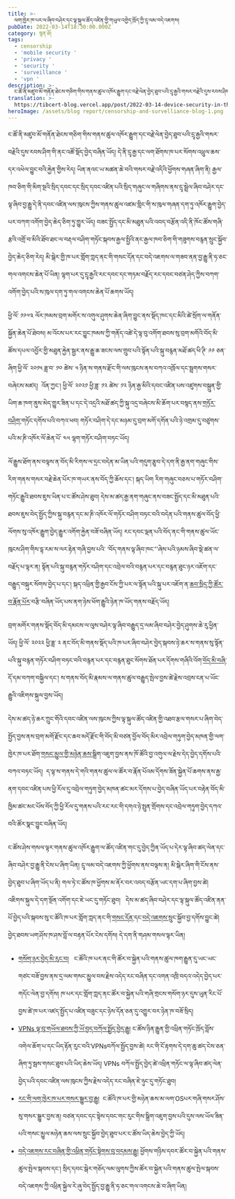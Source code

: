 ```yaml
---
title: >-
  ལག་ཁྱེར་ཁ་པར་ལ་ཞིབ་བཤེར་དང་ལྟ་སྐུལ་ཚོད་འཛིན་གྱི་གཡུལ་འགྱེད་ཁྲོད་ཀྱི་དྲྭ་ལམ་བདེ་འཇགས། 
pubDate: 2022-03-14T18:30:00.000Z
category: སྙན་ཐོ།
tags:
  - censorship
  - 'mobile security '
  - 'privacy '
  - 'security '
  - 'surveillance '
  - 'vpn '
description: >-
  ང་ཚོ་ནི་མཛུབ་མོ་གནོན་ཐེངས་གཅིག་གིས་གནས་ཚུལ་འཁོར་རྒྱུག་དང་བརྗེ་ལེན་བྱེད་ཐུབ་པའི་དྲྭ་རྒྱའི་གསར་བརྗེའི་དུས་རབས་ཤིག་གི་ནང་འཚོ་སྡོད་བྱེད་བཞིན་ཡོད། 
translation: >-
  https://tibcert-blog.vercel.app/post/2022-03-14-device-security-in-the-battle-against-censorship-and-surveillance-in-mobile-phones/
heroImage: /assets/blog report/censorship-and-survelliance-blog-1.png
---
```


ང་ཚོ་ནི་མཛུབ་མོ་གནོན་ཐེངས་གཅིག་གིས་གནས་ཚུལ་འཁོར་རྒྱུག་དང་བརྗེ་ལེན་བྱེད་ཐུབ་པའི་དྲྭ་རྒྱའི་གསར་བརྗེའི་དུས་རབས་ཤིག་གི་ནང་འཚོ་སྡོད་བྱེད་བཞིན་ཡོད། དེ་ནི་དྲྭ་རྒྱ་དང་ལག་ཐོགས་ཁ་པར་སོགས་འཕྲུལ་ཆས་དར་འཕེལ་བྱུང་བའི་རྐྱེན་གྱིས་རེད། ཡིན་ནའང་ཡ་མཚན་ཆེ་བའི་གསར་བརྗེ་འདིའི་ཕྱོགས་གཞན་ཞིག་ནི། རྒྱལ་ཁབ་ཅིག་གི་མིག་སྔའི་སྲིད་དབང་དང་སྲིད་དབང་འཛིན་པའི་སྲིད་གཞུང་ལ་གཞིགས་ནས་དྲྭ་སྦྲེལ་ཞིབ་བཤེར་དང་ལྟ་ཞིབ་བྱ་རྒྱུ་དེ་ནི་དབང་འཛིན་ལས་ཁུངས་ཀྱིས་གནས་ཚུལ་འཛམ་གླིང་གི་ས་ཁུལ་གཞན་དག་ཏུ་འཁོར་རྒྱུག་བྱེད་པར་བཀག་འགོག་བྱེད་ཆེད་ཅིག་ཏུ་གྱུར་ཡོད། བཟང་སྤྱོད་དང་མི་མཐུན་པའི་འབད་བརྩོན་འདི་ནི་ཁོང་ཚོས་གཞི་རྩའི་འགྲོ་བ་མིའི་ཐོབ་ཐང་ལ་བརྡལ་བཤིག་གཏོང་སྐབས་རྒྱལ་སྤྱིའི་ནང་རྒྱལ་ཁབ་ཅིག་གི་གཟུགས་བརྙན་སྲུང་སྐྱོབ་བྱེད་ཆེད་ཅིག་རེད། མི་སྒེར་གྱི་ཁ་པར་གློག་ཀླད་ནང་གི་གསང་དོན་དང་བདེ་འཇགས་ལ་གཟབ་ནན་བྱ་རྒྱུ་ནི་ཧ་ཅང་གལ་འགངས་ཆེན་པོ་ཡིན། ལྷག་པར་དུ་དྲྭ་རྒྱའི་རང་དབང་དང་གཏམ་བརྗོད་རང་དབང་བཙན་ཤེད་ཀྱིས་བཀག་འགོག་བྱེད་པའི་ས་ཁུལ་དག་ཏུ་གལ་འགངས་ཆེན་པོ་ཆགས་ཡོད། 

ཕྱི་ལོ་ ༡༩༧༣ ལོར་ཁམས་བྲག་མགོར་ས་འགུལ་ཤུགས་ཆེན་ཞིག་བྱུང་ནས་སྡོད་ཁང་དང་མིའི་ཚེ་སྲོག་ལ་གནོན་སྐྱོན་ཆེན་པོ་ཐེབས། མ་འོངས་པར་རང་བྱུང་ཁམས་ཀྱི་གནོད་འཚེ་དེ་ལྟ་བུ་འགོག་ཐབས་སུ་བྲག་མགོའི་བོད་མི་ཚོས་དཔལ་འབྱོར་གྱི་མཐུན་རྐྱེན་སྦྱར་ནས་རྒྱུ་ཆ་ཟངས་ལས་གྲུབ་པའི་སྟོན་པའི་སྐུ་བརྙན་མཐོ་ཚད་ཕི་ཊི་ ༩༩ ཅན་ཞིག་ཕྱི་ལོ་ ༢༠༡༥ ཟླ་བ་ ༡༠ ཚེས་ ༥ ཉིན་ས་གནས་རྫོང་གི་ལས་ཁུངས་ནས་བཀའ་འཁྲོལ་དང་སྦྲགས་གསར་བཞེངས་མཛད།  འོན་ཀྱང་། ཕྱི་ལོ་ ༢༠༢༡ ཕྱི་ཟླ་ ༡༢ ཚེས་ ༡༢ ཉིན་རྒྱ་མིའི་དབང་འཛིན་པས་འཛུགས་བསྐྲུན་གྱི་ཡིག་ཆ་ཁག་ནུས་མེད་གྱུར་ཟིན་པ་དང་དེ་འདྲའི་མཐོ་ཚད་ཀྱི་སྐུ་འདྲ་བཞེངས་མི་ཆོག་པར་བསྙད་ནས་[གཏོར་བཤིག་](https://tibet.net/cultural-revolution-like-crackdown-china-demolished-a-sky-high-buddha-statue-and-45-huge-prayer-wheels-in-drakgo-tibet/)གཏོང་དགོས་པའི་བཀའ་ཕབ། གཏོར་བཤིག་དེ་དང་མཉམ་དུ་བྲག་མགོ་དགོན་པའི་ཉེ་འགྲམ་དུ་བཙུགས་པའི་མ་ཎི་འཁོར་ལོ་ཆེན་པོ་ ༤༥ ལྷག་གཏོར་བཤིག་བཏང་ཡོད།

ལོ་རྒྱུས་ཐོག་ནས་བལྟས་ན་བོད་མི་རིགས་ལ་དྲང་བདེན་མ་ཡིན་པའི་གདུག་རྩུབ་དེ་དག་ནི་རྒྱ་ནག་གཞུང་གིས་རིག་གནས་གསར་བརྗེ་ཆེན་པོར་ཁ་གཡར་ནས་བོད་ཀྱི་ཆོས་དང་། སྐད་ཡིག རིག་གཞུང་བཅས་པ་གཏོར་བཤིག་གཏོང་རྒྱུའི་ཐབས་ཇུས་ཡིན་པ་ང་ཚོས་ཤེས་ཐུབ། དེས་མ་ཚད་རྒྱ་ནག་གཞུང་ནས་བཟང་སྤྱོད་དང་མི་མཐུན་པའི་ཐབས་ཇུས་བེད་སྤྱོད་ཀྱིས་སྐུ་བརྙན་དང་མ་ཎི་འཁོར་ལོ་གཏོར་བཤིག་བཏང་བའི་བདེན་པའི་གནས་ཚུལ་བོད་ཕྱི་ལོགས་སུ་འཁོར་རྒྱུག་བྱེད་རྒྱུར་འགོག་རྐྱེན་བཟོ་བཞིན་ཡོད། རང་དབང་ལྡན་པའི་བོད་ནང་གི་གནས་ཚུལ་ཡོང་ཁུངས་ཤིག་གིས་དྷ་རམ་ས་ལར་རྟེན་གཞི་བྱས་པའི་ ‘བོད་གནས་ལྟ་ཞིབ་ཁང་’’ཞེས་པའི་ཉམས་ཞིབ་སྡེ་ཚན་ལ་བརྗོད་པ་ལྟར་ན། སྟོན་པའི་སྐུ་བརྙན་གཏོར་བཤིག་དང་འབྲེལ་བའི་བརྙན་པར་དང་བརྙན་ཐུང་ཉར་འཇོག་དང་བརྒྱུད་བསྐུར་སོགས་བྱེད་པ་དང་། སྐད་འཕྲིན་གྱི་རྒྱབ་ངོས་ཀྱི་པར་ལ་སྟོན་པའི་སྐུ་པར་འཇོག་ན་[ཆབ་སྲིད་ཀྱི་ཚོར་བ་རྣོན་པོར](https://freetibet.org/news-media/na/four-more-detained-drago-county-following-phone-data-search)་བརྩི་བཞིན་ཡོད་པས་ནག་ཉེས་ཕོག་རྒྱུའི་ཉེན་ཁ་ཡོད་གནས་བརྗོད་ཡོད།

བྲག་མགོར་གནས་སྡོད་བོད་མི་དམངས་ལ་ལུས་བཤེར་ལྟ་ཞིབ་བརྒྱུད་དྲ་ལམ་ཞིབ་བཤེར་བྱེད་ཤུགས་ཆེ་རུ་ཕྱིན་ཡོད། ཕྱི་ལོ་ ༢༠༢༢ ཕྱི་ཟླ་ ༢ ནང་བོད་མི་གནས་སྡོད་པའི་ཁ་པར་ཞིབ་བཤེར་བྱེད་སྐབས་ཉེ་ཆར་ས་གནས་སུ་སྟོན་པའི་སྐུ་བརྙན་གཏོར་བཤིག་བཏང་བའི་བརྙན་པར་དང་བརྙན་ཐུང་སོགས་ཐོན་པར་དོགས་གཞིའི་འོག་[བོད་མི་བཞི་](https://freetibet.org/news-media/na/four-more-detained-drago-county-following-phone-data-search)དོ་དམ་བཀག་བསྐྱིལ་དང་། ས་གནས་བོད་མི་རྣམས་ལ་གནས་ཚུལ་བརྒྱུད་སྤེལ་བྱས་ཚེ་རྗེས་འབྲས་ངན་པ་ཡོང་རྒྱུའི་འཇིགས་སྐུལ་བྱས་ཡོད།

དེས་མ་ཚད་ཉེ་ཆར་ཀྲུང་གོའི་དབང་འཛིན་ལས་ཁུངས་ཀྱིས་ལྟ་སྐུལ་ཚོད་འཛིན་གྱི་འཐབ་རྩལ་གསར་པ་ཞིག་བེད་སྤྱོད་བྱས་ནས་བྲག་མགོ་རྫོང་དང་ཆབ་མདོ་རྫོང་གི་བོད་མི་བཙན་བྱོལ་བོད་མིར་འབྲེལ་གཏུག་བྱེད་མཁན་གྱི་ལག་ཁྱེར་ཁ་པར་ཐོག་[གསང་མྱུལ་གྱི་མཉེན་ཆས་](https://theprint.in/world/tibetans-with-contacts-in-exile-asked-to-install-spyware-on-cellphone/828797/)སྒྲིག་འཇུག་བྱས་ནས་ཁོ་ཚོའི་བྱ་འགུལ་ལ་རྗེས་དེད་བྱེད་དགོས་པའི་བཀའ་བཏང་ཡོད།  ད་ལྟ་ས་གནས་དེ་གའི་གནས་ཚུལ་ལ་ཚོར་བ་རྣོན་པོའམ་དོགས་ཟོན་སྐྱེན་པོ་ཆགས་ནས་རྒྱ་ནག་དབང་འཛིན་པས་ཕྱི་རོལ་དུ་འབྲེལ་གཏུག་བྱེད་མཁན་ཚང་མར་དོགས་པ་བྱེད་བཞིན་ཡོད་པར་བརྟེན་བོད་མི་ཁྱིམ་ཚང་མང་པོས་བོད་ཀྱི་ཕྱི་རོལ་དུ་གནས་པའི་རང་རང་གི་དགའ་ཉེ་སྤུན་གྲོགས་དང་འབྲེལ་གཏུག་བྱེད་དཀའ་བའི་ཚོར་སྣང་བྱུང་བཞིན་ཡོད།

ང་ཚོས་ཤེས་གསལ་ལྟར་གནས་ཚུལ་འཁོར་རྒྱུག་ལ་ཚོད་འཛིན་གང་དུ་བྱེད་ཀྱིན་ཡོད་པ་དེར་ལྟ་ཞིབ་ཚད་ལེན་དང་ཞིབ་བཤེར་བྱ་རྒྱུ་ནི་ངེས་པ་ཞིག་ཡིན། དྲྭ་ལམ་བདེ་འཇགས་ཀྱི་ཕྱོགས་ནས་བལྟས་ན། མི་སྒེར་ཞིག་གི་ངོས་ནས་བྱེད་ཐུབ་པ་ཞིག་ཡོད་པ་ནི། གལ་ཏེ་ང་ཚོས་ཁ་ཕྱོགས་མ་ནོར་བར་འབད་བརྩོན་ཡང་དག་པ་ཞིག་བྱས་ཚེ།  འཇིགས་སྐུལ་དེ་དག་སྔོན་འགོག་དང་ཇེ་ཡང་དུ་གཏོང་ཐུབ།   དེས་མ་ཚད་ཞིབ་བཤེར་དང་ལྟ་སྐུལ་ཚོད་འཛིན་ནན་པོ་བྱེད་པའི་སྐབས་སུ་ང་ཚོའི་ཁ་པར་གློག་ཀླད་ནང་གི་[གསང་དོན་](https://learn.tibcert.org/knowledge-base/7-easy-steps-to-take-to-protect-your-data/)དང་[བདེ་འཇགས་](https://learn.tibcert.org/knowledge-base/why-mobile-security-is-important/)སྲུང་སྐྱོབ་བྱ་དགོས་བྱུང་ཚེ། བྱེད་ཐབས་ཡག་ཤོས་ཁ་ཤས་བློ་ལ་བརྟན་པོར་ངེས་དགོས། དེ་དག་ནི་གཤམ་གསལ་ལྟར་ཡིན།

* [གསོག་ཉར་བྱེད་མི་རུང་བ།](https://learn.tibcert.org/knowledge-base/best-practices-on-computer-and-other-devices-usage/)   ང་ཚོའི་ཁ་པར་ནང་གི་ཚོར་བ་སྐྱེན་པའི་གནས་ཚུལ་ཁག་རྒྱུན་དུ་ཡང་ཡང་གཙང་བཟོ་བྱས་ནས་དྲ་ལམ་གསང་མྱུལ་བས་རྗེས་འདེད་རང་བཞིན་དང་འགན་འཁྲི་བདའ་འདེད་བྱེད་པར་གདོང་ལེན་བྱ་དགོས། ཁ་པར་དང་གློག་ཀླད་ནང་ཚོར་བ་སྐྱེན་པའི་གཞི་གྲངས་གསོག་ཉར་དུས་ཡུན་རིང་པོ་བྱས་ཚེ་ཁ་པར་འཛད་སྤྱོད་པ་འཛིན་བཟུང་དང་ཉེས་དོན་ཅན་དུ་འགྱུར་བར་ཉེན་ཁ་བཟོ་སྲིད།
* [VPNs ལྟ་བུ་གཡོལ་ཐབས་ཀྱི་ཡོ་བྱད་བཀོལ་སྤྱོད་བྱེད་རྒྱུ།](https://learn.tibcert.org/knowledge-base/how-to-install-and-set-up-vpn/) ང་ཚོས་ཉིན་རྒྱུན་གྱི་འཕྲིན་གཏོང་ཁྲོད་བློས་འགེལ་ཆོག་པ་དང་ཡིད་རྟོན་རུང་བའི་VPNsབཀོལ་སྤྱོད་བྱས་ཚེ། རང་གི་ངོ་རྟགས་དེ་དག་ཆུ་ཚད་ངེས་ཅན་ཞིག་ཏུ་སྦས་གསང་ཐུབ་པའི་ཡིད་ཆེས་ཡོད། VPNs བཀོལ་སྤྱོད་བྱེད་ཚེ་འཕྲིན་གཏོང་ལ་ལྟ་ཞིབ་ཚད་ལེན་བྱེད་པའི་དབང་འཛིན་ལས་ཁུངས་ཀྱིས་རྗེས་འདེད་རང་བཞིན་ཇེ་ཉུང་དུ་གཏོང་ཐུབ།
* [རང་གི་ལག་ཁྱེར་ཁ་པར་གསར་སྒྱུར་བྱ་རྒྱུ།](https://learn.tibcert.org/knowledge-base/how-to-update-your-android/)  ང་ཚོའི་ཁ་པར་གྱི་མཉེན་ཆས་མ་ལག་OSཔར་གཞི་གསར་ཤོས་སུ་གསར་སྒྱུར་བྱས་ན། བཙན་དབང་དང་སྟེས་དབང་གང་རུང་གིས་སྒྲིག་འཇུག་བྱས་པའི་དུས་ལས་ཡོལ་ཟིན་པའི་གསང་མྱུལ་མཉེན་ཆས་ལས་སྲུང་སྐྱོབ་བྱེད་ཐུབ་པར་ང་ཚོས་ཡིད་ཆེས་བྱེད་ཀྱི་ཡོད།
* [བདེ་འཇགས་རང་བཞིན་གྱི་འཕྲིན་གཏོང་སྟེགས་བུ་བདམས་རྒྱུ།](https://blog.tibcert.org/choose-secure-communication-platforms/) ཕྱོགས་གཉིས་དབར་ཚོར་བ་སྐྱེན་པའི་གནས་ཚུལ་སྤེལ་སྐབས་དང་། སྲིད་དབང་སྒེར་གཅོད་ལམ་ལུགས་ཀྱིས་ཚོར་བ་སྐྱེན་པའི་གནས་ཚུལ་སྤེལ་སྐབས་བདེ་འཇགས་ཀྱི་འཕྲིན་སྐྱེལ་རེ་ཞུ་བེད་སྤྱོད་བྱ་རྒྱུ་ནི་ཧ་ཅང་གལ་འགངས་ཆེ་བ་ཞིག་ཡིན།
